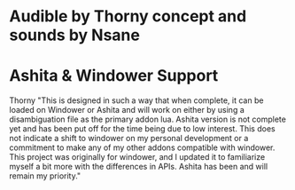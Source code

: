# Audible by Thorny concept and sounds by Nsane

# Ashita & Windower Support
Thorny "This is designed in such a way that when complete, it can be loaded on Windower or Ashita and will work on either by using a disambiguation file as the primary addon lua.  Ashita version is not complete yet and has been put off for the time being due to low interest.  This does not indicate a shift to windower on my personal development or a commitment to make any of my other addons compatible with windower.  This project was originally for windower, and I updated it to familiarize myself a bit more with the differences in APIs.  Ashita has been and will remain my priority."
